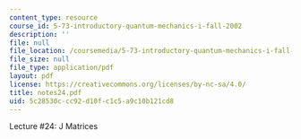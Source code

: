 ```yaml
---
content_type: resource
course_id: 5-73-introductory-quantum-mechanics-i-fall-2002
description: ''
file: null
file_location: /coursemedia/5-73-introductory-quantum-mechanics-i-fall-2002/5c28530ccc92d10fc1c5a9c10b121cd8_notes24.pdf
file_size: null
file_type: application/pdf
layout: pdf
license: https://creativecommons.org/licenses/by-nc-sa/4.0/
title: notes24.pdf
uid: 5c28530c-cc92-d10f-c1c5-a9c10b121cd8
---
```

Lecture #24: J Matrices
